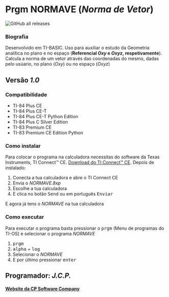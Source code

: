 # Prgm NORMAVE (_Norma de Vetor_)

![GitHub all releases](https://img.shields.io/github/downloads/CPSoftwareC/NORMAVE.8xp/total?style=plastic)

### Biografia

Desenvolvido em TI-BASIC. Uso para auxiliar o estudo da Geometria analítica no plano e no espaço (**Referencial _Oxy_ e _Oxyz_, respetivamente**). Calcula a norma de um vetor através das coordenadas do mesmo, dadas pelo usúario, no plano (_Oxy_) ou no espaço (_Oxyz_)

## Versão _1.0_

### Compatibilidade

- TI-84 Plus CE
- TI-84 Plus CE-T
- TI-84 Plus CE-T Python Edition
- TI-84 Plus C Silver Edition
- TI-83 Premium CE
- TI-83 Premium CE Edition Python

### Como instalar

Para colocar o programa na calculadora necessitas do software da Texas Instruments, TI Connect™ CE. [Download do TI Connect™ CE](https://education.ti.com/pt/produtos/computer-software/ti-connect-ce-sw). Depois de instalado:

1. Conecta a tua calculadora e abre o TI Connect CE
2. Envia o _NORMAVE.8xp_
3. Escolhe a tua calculadora
4. E clica no botão <kbd>Send</kbd> ou em português <kbd>Enviar</kbd>

E agora já tens o _NORMAVE_ na tua calculadora

### Como executar

Para executar o programa basta pressionar o <kbd>prgm</kbd> (Menu de programas do TI-OS) e selecionar o programa _NORMAVE_

1. <kbd>prgm</kbd>
2. <kbd>alpha</kbd> + <kbd>log</kbd>
3. Selecionar o _NORMAVE_
4. E por último pressionar <kbd>enter</kbd>


## Programador: _J.C.P._

#### [Website da CP Software Company](http://cpsoftwarecompany.epizy.com)
